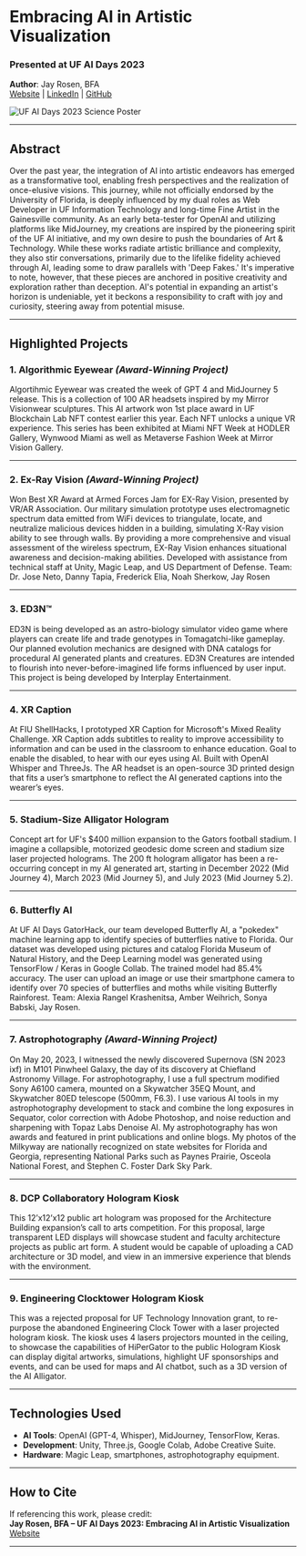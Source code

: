 # Embracing AI in Artistic Visualization

### Presented at UF AI Days 2023  
**Author**: Jay Rosen, BFA  
[Website](https://jayrosen.design) | [LinkedIn](https://linkedin.com/in/jayrosenartist) | [GitHub](https://github.com/jayrosen-design)

![UF AI Days 2023 Science Poster](https://github.com/jayrosen-design/UF-AI-Days-2023/blob/main/AI%20Days%20Poster%20-%20Jay%20Rosen%2048x36%2072dpi.png?raw=true)

---

## Abstract
Over the past year, the integration of AI into artistic endeavors has emerged as a transformative tool, enabling fresh perspectives and the realization of once-elusive visions. This journey, while not officially endorsed by the University of Florida, is deeply influenced by my dual roles as Web Developer in UF Information Technology and  long-time Fine Artist in the Gainesville community. As an early beta-tester for OpenAI and utilizing platforms like MidJourney, my creations are inspired by the pioneering spirit of the UF AI initiative, and my own desire to push the boundaries of Art & Technology.  While these works radiate artistic brilliance and complexity, they also stir conversations, primarily due to the lifelike fidelity achieved through AI, leading some to draw parallels with 'Deep Fakes.' It's imperative to note, however, that these pieces are anchored in positive creativity and exploration rather than deception. AI's potential in expanding an artist's horizon is undeniable, yet it beckons a responsibility to craft with joy and curiosity, steering away from potential misuse.

---

## Highlighted Projects

### 1. Algorithmic Eyewear *(Award-Winning Project)*
Algortihmic Eyewear was created the week of GPT 4 and MidJourney 5 release. This is a collection of 100 AR headsets inspired by my Mirror Visionwear sculptures. This AI artwork won 1st place award in UF Blockchain Lab NFT contest earlier this year. Each NFT unlocks a unique VR experience.  This series has been exhibited at Miami NFT Week at HODLER Gallery, Wynwood Miami as well as Metaverse Fashion Week at Mirror Vision Gallery.

---

### 2. Ex-Ray Vision *(Award-Winning Project)*
Won Best XR Award at Armed Forces Jam for EX-Ray Vision, presented by VR/AR Association. Our military simulation prototype uses electromagnetic spectrum data emitted from WiFi devices to triangulate, locate, and neutralize malicious devices hidden in a building, simulating X-Ray vision ability to see through walls. By providing a more comprehensive and visual assessment of the wireless spectrum, EX-Ray Vision enhances  situational awareness and decision-making abilities. Developed with assistance from technical staff at Unity, Magic Leap, and US Department of Defense. Team: Dr. Jose Neto, Danny Tapia, Frederick Elia, Noah Sherkow, Jay Rosen

---

### 3. ED3N™
ED3N is being developed as an astro-biology simulator video game where players can create life and trade genotypes in Tomagatchi-like gameplay. Our planned evolution mechanics are designed  with DNA catalogs for procedural AI generated plants and creatures. ED3N Creatures are intended to flourish into never-before-imagined life forms influenced by user input. This project is being developed by Interplay Entertainment.

---

### 4. XR Caption
At FIU ShellHacks, I prototyped XR Caption for Microsoft's Mixed Reality Challenge. XR Caption adds subtitles to reality to improve accessibility to information and can be used in the classroom to enhance education. Goal to enable the disabled, to hear with our eyes using AI. Built with OpenAI Whisper and ThreeJs. The AR headset is an open-source 3D printed design that fits a user’s smartphone to reflect the AI generated captions into the wearer’s eyes.

---

### 5. Stadium-Size Alligator Hologram
Concept art for UF's $400 million expansion to the Gators football stadium. I imagine a collapsible, motorized geodesic dome screen and stadium size laser projected holograms. The 200 ft hologram alligator has been a re-occurring concept in my AI generated art, starting in December 2022 (Mid Journey 4), March 2023  (Mid Journey 5), and July 2023 (Mid Journey 5.2).

---

### 6. Butterfly AI
At UF AI Days GatorHack, our team developed Butterfly AI, a "pokedex" machine learning app to identify species of butterflies native to Florida. Our dataset was developed using pictures and catalog Florida Museum of Natural History, and the Deep Learning model was generated using TensorFlow / Keras in Google Collab. The trained model had 85.4% accuracy. The user can upload an image or use their smartphone camera to identify over 70 species of butterflies and moths while visiting Butterfly Rainforest. Team: Alexia Rangel Krashenitsa, Amber Weihrich, Sonya Babski, Jay Rosen. 

---

### 7. Astrophotography *(Award-Winning Project)*
On May 20, 2023, I witnessed the newly discovered Supernova (SN 2023 ixf) in M101 Pinwheel Galaxy, the day of its discovery at Chiefland Astronomy Village. For astrophotography, I use a full spectrum modified Sony A6100 camera, mounted on a Skywatcher 35EQ Mount, and Skywatcher 80ED telescope (500mm, F6.3). I use various AI tools in my astrophotography development to stack and combine the long exposures in Sequator, color correction with Adobe Photoshop, and noise reduction and sharpening with Topaz Labs Denoise AI.   My astrophotography has won awards and featured in print publications and online blogs. My photos of the Milkyway are nationally recognized on state websites for Florida and Georgia, representing National Parks such as Paynes Prairie, Osceola National Forest, and Stephen C. Foster Dark Sky Park.

---

### 8. DCP Collaboratory Hologram Kiosk
This 12’x12’x12 public art hologram was proposed for the Architecture Building expansion’s call to arts competition. For this proposal, large transparent LED displays  will showcase  student and faculty architecture projects as public art form. A student would be capable of uploading a CAD architecture or 3D model, and view in an immersive experience that blends with the environment.

---

### 9. Engineering Clocktower Hologram Kiosk
This was a rejected proposal for UF Technology Innovation grant, to re-purpose the abandoned Engineering Clock Tower with a laser projected hologram kiosk. The kiosk uses 4 lasers projectors mounted in the ceiling, to showcase the capabilities of HiPerGator to the public Hologram Kiosk can display digital artworks, simulations, highlight UF sponsorships and events, and can be used for maps and AI chatbot, such as a 3D version of the AI Alligator.

---

## Technologies Used
- **AI Tools**: OpenAI (GPT-4, Whisper), MidJourney, TensorFlow, Keras.
- **Development**: Unity, Three.js, Google Colab, Adobe Creative Suite.
- **Hardware**: Magic Leap, smartphones, astrophotography equipment.

---

## How to Cite
If referencing this work, please credit:  
**Jay Rosen, BFA – UF AI Days 2023: Embracing AI in Artistic Visualization**  
[Website](https://jayrosen.design)

---
